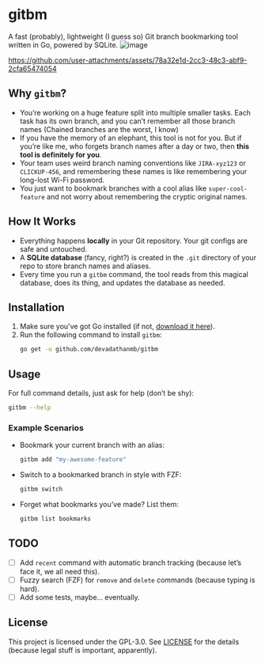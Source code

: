 # gitbm
A fast (probably), lightweight (I guess so) Git branch bookmarking tool written in Go, powered by SQLite.
![image](https://github.com/user-attachments/assets/b14111e2-cb41-4a4b-91aa-8fafec07aa7a)

https://github.com/user-attachments/assets/78a32e1d-2cc3-48c3-abf9-2cfa65474054



## Why `gitbm`?
- You’re working on a huge feature split into multiple smaller tasks. Each task has its own branch, and you can’t remember all those branch names (Chained branches are the worst, I know)
- If you have the memory of an elephant, this tool is not for you. But if you’re like me, who forgets branch names after a day or two, then **this tool is definitely for you**.
- Your team uses weird branch naming conventions like `JIRA-xyz123` or `CLICKUP-456`, and remembering these names is like remembering your long-lost Wi-Fi password.
- You just want to bookmark branches with a cool alias like `super-cool-feature` and not worry about remembering the cryptic original names.

## How It Works
- Everything happens **locally** in your Git repository. Your git configs are safe and untouched.
- A **SQLite database** (fancy, right?) is created in the `.git` directory of your repo to store branch names and aliases.
- Every time you run a `gitbm` command, the tool reads from this magical database, does its thing, and updates the database as needed.

## Installation
1. Make sure you’ve got Go installed (if not, [download it here](https://golang.org/dl/)).
2. Run the following command to install `gitbm`:
    ```bash
    go get -u github.com/devadathanmb/gitbm
    ```

## Usage
For full command details, just ask for help (don’t be shy):
```bash
gitbm --help
```

### Example Scenarios
- Bookmark your current branch with an alias:
    ```bash
    gitbm add "my-awesome-feature"
    ```

- Switch to a bookmarked branch in style with FZF:
    ```bash
    gitbm switch
    ```

- Forget what bookmarks you’ve made? List them:
    ```bash
    gitbm list bookmarks
    ```

## TODO
- [ ] Add `recent` command with automatic branch tracking (because let’s face it, we all need this).
- [ ] Fuzzy search (FZF) for `remove` and `delete` commands (because typing is hard).
- [ ] Add some tests, maybe... eventually.

## License
This project is licensed under the GPL-3.0. See [LICENSE](LICENSE) for the details (because legal stuff is important, apparently).
